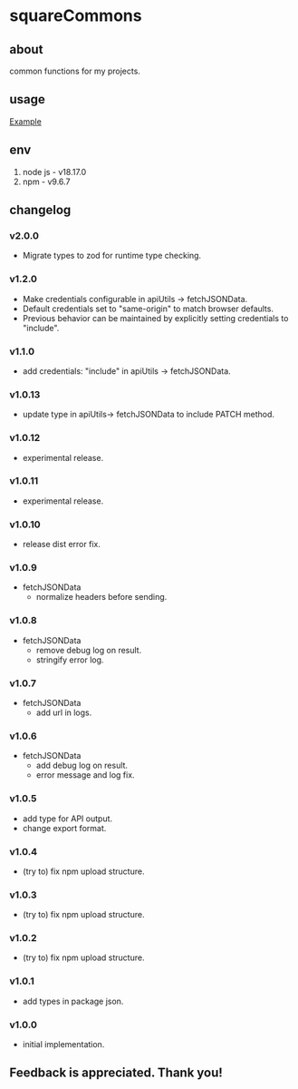 # squareCommons

## about

common functions for my projects.

## usage

[Example](./example.js)

## env

1. node js - v18.17.0
2. npm - v9.6.7

## changelog

### v2.0.0

- Migrate types to zod for runtime type checking.

### v1.2.0

- Make credentials configurable in apiUtils -> fetchJSONData.
- Default credentials set to "same-origin" to match browser defaults.
- Previous behavior can be maintained by explicitly setting credentials to "include".

### v1.1.0

- add credentials: "include" in apiUtils -> fetchJSONData.

### v1.0.13

- update type in apiUtils-> fetchJSONData to include PATCH method.

### v1.0.12

- experimental release.

### v1.0.11

- experimental release.

### v1.0.10

- release dist error fix.

### v1.0.9

- fetchJSONData
  - normalize headers before sending.

### v1.0.8

- fetchJSONData
  - remove debug log on result.
  - stringify error log.

### v1.0.7

- fetchJSONData
  - add url in logs.

### v1.0.6

- fetchJSONData
  - add debug log on result.
  - error message and log fix.

### v1.0.5

- add type for API output.
- change export format.

### v1.0.4

- (try to) fix npm upload structure.

### v1.0.3

- (try to) fix npm upload structure.

### v1.0.2

- (try to) fix npm upload structure.

### v1.0.1

- add types in package json.

### v1.0.0

- initial implementation.

## Feedback is appreciated. Thank you!
